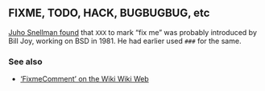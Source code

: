 ## FIXME, TODO, HACK, BUGBUGBUG, etc

[Juho Snellman found](https://www.snellman.net/blog/archive/2017-04-17-xxx-fixme/) that `XXX` to mark “fix me” was probably introduced by Bill Joy, working on BSD in 1981. He had earlier used `###` for the same.

### See also
* [‘FixmeComment’ on the Wiki Wiki Web](http://wiki.c2.com/?FixmeComment)
